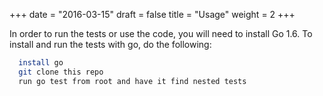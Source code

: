 +++
date = "2016-03-15"
draft = false
title = "Usage"
weight = 2
+++

In order to run the tests or use the code, you will need to install Go 1.6. To install and run the tests with go, do the following:


```bash
  install go
  git clone this repo
  run go test from root and have it find nested tests
```

